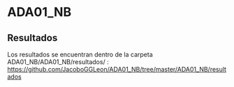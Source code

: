 # ADA01_NB
## Resultados
Los resultados se encuentran dentro de la carpeta ADA01_NB/ADA01_NB/resultados/ :
https://github.com/JacoboGGLeon/ADA01_NB/tree/master/ADA01_NB/resultados
